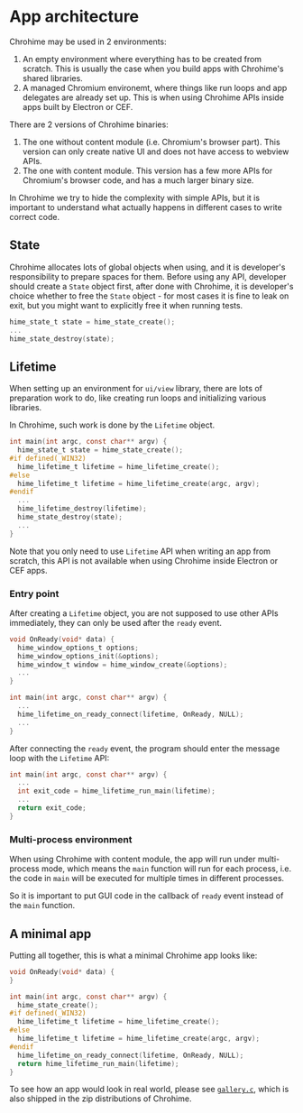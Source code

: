 # App architecture

Chrohime may be used in 2 environments:

1. An empty environment where everything has to be created from scratch. This is
   usually the case when you build apps with Chrohime's shared libraries.
2. A managed Chromium environemt, where things like run loops and app delegates
   are already set up. This is when using Chrohime APIs inside apps built by
   Electron or CEF.

There are 2 versions of Chrohime binaries:

1. The one without content module (i.e. Chromium's browser part). This version
   can only create native UI and does not have access to webview APIs.
2. The one with content module. This version has a few more APIs for Chromium's
   browser code, and has a much larger binary size.

In Chrohime we try to hide the complexity with simple APIs, but it is important
to understand what actually happens in different cases to write correct code.

## State

Chrohime allocates lots of global objects when using, and it is developer's
responsibility to prepare spaces for them. Before using any API, developer
should create a `State` object first, after done with Chrohime, it is
developer's choice whether to free the `State` object - for most cases it is
fine to leak on exit, but you might want to explicitly free it when running
tests.

```c
hime_state_t state = hime_state_create();
...
hime_state_destroy(state);
```

## Lifetime

When setting up an environment for `ui/view` library, there are lots of
preparation work to do, like creating run loops and initializing various
libraries.

In Chrohime, such work is done by the `Lifetime` object.

```c
int main(int argc, const char** argv) {
  hime_state_t state = hime_state_create();
#if defined(_WIN32)
  hime_lifetime_t lifetime = hime_lifetime_create();
#else
  hime_lifetime_t lifetime = hime_lifetime_create(argc, argv);
#endif
  ...
  hime_lifetime_destroy(lifetime);
  hime_state_destroy(state);
  ...
}
```

Note that you only need to use `Lifetime` API when writing an app from scratch,
this API is not available when using Chrohime inside Electron or CEF apps.

### Entry point

After creating a `Lifetime` object, you are not supposed to use other APIs
immediately, they can only be used after the `ready` event.

```c
void OnReady(void* data) {
  hime_window_options_t options;
  hime_window_options_init(&options);
  hime_window_t window = hime_window_create(&options);
  ...
}

int main(int argc, const char** argv) {
  ...
  hime_lifetime_on_ready_connect(lifetime, OnReady, NULL);
  ...
}
```

After connecting the `ready` event, the program should enter the message loop
with the `Lifetime` API:

```c
int main(int argc, const char** argv) {
  ...
  int exit_code = hime_lifetime_run_main(lifetime);
  ...
  return exit_code;
}
```

### Multi-process environment

When using Chrohime with content module, the app will run under multi-process
mode, which means the `main` function will run for each process, i.e. the code
in `main` will be executed for multiple times in different processes.

So it is important to put GUI code in the callback of `ready` event instead of
the `main` function.

## A minimal app

Putting all together, this is what a minimal Chrohime app looks like:

```c
void OnReady(void* data) {
}

int main(int argc, const char** argv) {
  hime_state_create();
#if defined(_WIN32)
  hime_lifetime_t lifetime = hime_lifetime_create();
#else
  hime_lifetime_t lifetime = hime_lifetime_create(argc, argv);
#endif
  hime_lifetime_on_ready_connect(lifetime, OnReady, NULL);
  return hime_lifetime_run_main(lifetime);
}
```

To see how an app would look in real world, please see
[`gallery.c`](https://github.com/photoionization/chrohime/blob/main/gallery/gallery.c),
which is also shipped in the zip distributions of Chrohime.
